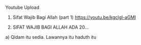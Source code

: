 
  Youtube Upload
1. Sifat Wajib Bagi Allah (part 1) https://youtu.be/kgclgl-aGMI

2. SIFAT WAJIB BAGI ALLAH ADA 20...

a) Qidam itu sedia. Lawannya itu haduth itu 
